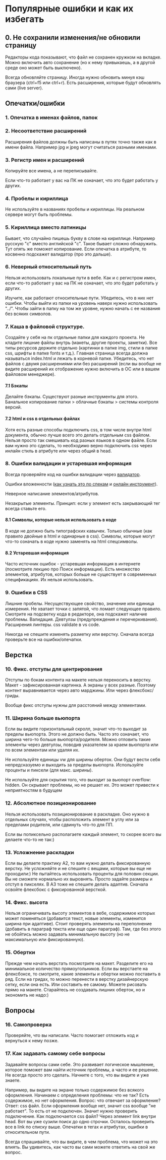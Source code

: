 # Популярные ошибки и как их избегать

## 0. Не сохранили изменения/не обновили страницу

Редакторы кода показывают, что файл не сохранен кружком на вкладке. Можно включить авто сохранение (но к нему привыкаешь, а в другой среде оно может быть выключено).

Всегда обновляйте страницу. Иногда нужно обновить минуя кэш браузера (ctrl+f5 или ctrl+r). Есть расширения, которые будут обновлять сами (live server).

## Опечатки/ошибки
### 1. Опечатка в именах файлов, папок
### 2. Несоответствие расширений

Расширения файлов должны быть написаны в путях точно также как в имени файла. Например jpg и jpeg могут считаться разными именами.

### 3. Регистр имен и расширений

Копируйте все имена, а не переписывайте.

Если что-то работает у вас на ПК не означает, что это будет работать у других.

### 4. Пробелы и кириллица

Не используйте в названиях пробелы и кириллицы. На реальном сервере могут быть проблемы.

### 5. Кириллица вместо латиницы

Бывает, что случайно пишешь букву в слове на кириллице. Например русскую "с" вместо английской "c". Такое бывает сложно обнаружить. Тут опять же поможет копирование. Если опечатка в атрибуте, то косвенно подскажет валидатор (про это дальше).

### 6. Неверный относительный путь 

Нельзя использовать локальные пути в вебе. Как и с регистром имен, если что-то работает у вас на ПК не означает, что это будет работать у других. 

Изучите, как работают относительные пути. Убедитесь, что в них нет ошибки. Чтобы выйти из папки на уровень наверх нужно использовать "../". Чтобы зайти в папку на том же уровне, нужно начать с ее названия без всяких символов.

### 7. Каша в файловой структуре. 

Создайте у себя на пк отдельные папки для каждого проекта. Не кладите лишние файлы внутрь (макеты, другие проекты, заметки). Все типы ресурсов держите отдельно (картинки в папке img, стили в папке css, шрифты в папке fonts и т.д.). Главная страница всегда должна называться index.html и лежать в корневой папке. Убедитесь, что нет файлов с двумя расширениями или без расширений (если вы вообще не видите расширений их отображение нужно включить в ОС или в вашем файловом менеджере).

#### 7.1 Бэкапы 

Делайте бэкапы. Существуют разные инструменты для этого. Банальное копирование папки > облачные бэкапы > системы контроля версий.

#### 7.2 html и css в отдельных файлах

Хотя есть разные способы подключить css, в том числе внутри html документа, обычно лучше всего это делать отдельным css файлом. Нельзя просто так смешивать код разных языков в одном файле. Если вам нужно это сделать, то необходимо верно подключить css через инлайн стиль в атрибуте или через общий в head. 

### 8. Ошибки валидации и устаревшая информация

Всегда проверяйте код на ошибки валидации через [валидатор](https://validator.w3.org/nu/). 

Ошибки вложенности ([как узнать это по спекам](https://youtu.be/7w9K34oL_LE) и [онлайн инструмент](https://caninclude.glitch.me/)). 

Неверное написание элементов/атрибутов.

Незакрытые элементы. Принцип: если у элемент есть закрывающий тег всегда ставьте его.

#### 8.1 Символы, которые нельзя использовать в коде

В коде не должно быть типографских кавычек. Только обычные (как правило двойные в html и одинарные в css). Символы, которые могут что-то означать в коде нужно заменять на html спецсимволы.

#### 8.2 Устаревшая информация

Часто источник ошибок - устаревшая информация в интернете (посмотрите лекцию про Поиск информации). Есть множество элементов, атрибутов, которых больше не существует в современных спецификациях. Их нельзя использовать. 

### 9. Ошибки в CSS 

Лишние пробелы. Несуществующее свойство, значение или единица измерения. Не хватает точки с запятой, что ломает следующее правило. Смотрите на подсветку кода в редакторе, она подскажет наличие проблемы. Валидация. Девтулзы (предупреждения и перечеркивания). Расширения линтеры. css validate в vs code.

Никогда не спешите изменять разметку или верстку. Сначала всегда проверьте все на ошибки/опечатки.

## Верстка

### 10. Фикс. отступы для центрирования

Отступы по бокам контента на макете нельзя переносить в верстку. Макет - зафиксированная картинка. А экраны у всех разные. Поэтому контент выравнивается через авто марджины. Или через флексбокс/гриды.

Вообще фикс отступы нужны для расстояний между элементами.

### 11. Ширина больше вьюпорта

Если вы видите горизонтальный скролл, значит что-то выходит за пределы вьюпорта. Этого не должно быть. Часто это означает, что ширина чего-то больше вьюпорта/родителя. Можно отловить такие элементы через девтулзы, поводив указателем за краем вьюпорта или по всем элементам или удаляя их.

Не используйте единицы vw для ширины оберток. Они будут вести себя непредсказуемо и выходить за пределы вьюпорта. Используйте проценты и пиксели (для макс. ширины).

Не используйте для скрытия того, что выходит за вьюпорт overflow: hidden. Он скрывает проблемы, но не решает их. Это может привести к неприятностям в будущем

### 12. Абсолютное позиционирование

Нельзя использовать позиционирование в раскладке. Оно нужно в отдельных случаях, чтобы расположить элемент в углу или за пределами родителя, или сдвинуть что-то для ПП.

Если вы попиксельно располагаете каждый элемент, то скорее всего вы делаете что-то не так:)

### 13. Усложнение раскладки

Если вы делаете практику А2, то вам нужно делать фиксированную верстку. Не усложняйте и не спешите с вещами, которые вы еще не проходили:) Не пытайтесь использовать проценты для половин секции. Вы не сможете нормально их выровнять. Просто задайте размеры и отступ в пикселях.
В А3 тоже не спешите делать адаптив. Сначала освойте флексбокс с фиксированной версткой.

### 14. Фикс. высота

Нельзя ограничивать высоту элементов в вебе, содержимое которых может поменяться (добавится текст, новые элементы, изменится ширина при адаптиве). Стоит проверять элементы на переполнение (добавить в параграф текста или еще один параграф). Там, где без этого не обойтись можно задавать минимальную высоту (но не максимальную или фиксированную).

### 15. Обертки

Прежде чем начать верстать посмотрите на макет. Разделите его на минимальное количество прямоугольников. Если вы верстаете на флексбоксе, то смотрите, какие элементы и обертки можно поставить в ряд. Если на гридах, то можно перенести в верстку дизайнерскую сетку, если она есть. Или составить ее самому. Можете рисовать прямо на макете. Старайтесь не создавать лишних оберток, но и экономить не надо:)

## Вопросы
### 16. Самопроверка
Проверяйте, что вы написали. Часто помогает отложить код и вернуться к нему позже.

### 17. Как задавать самому себе вопросы
Задавайте вопросы сами себе. Это развивает логическое мышление, которое поможет вам найти источник проблемы, а часто и ее решение. Не всегда просто это сделать. Начните с того, что вы видите и уже знаете. 

Например, вы видите на экране только содержимое без всякого оформления. Начинаем с определения проблемы: что не так? Есть содержимое, но нет оформления. Вопрос: что отвечает за оформление? Ответ: css файл. Если оформления вообще нет, значит css вообще "не работает". То есть от не подключен. Значит нужно проверить подключение. Как подключается css файл? Через элемент link внутри head. Вот вы уже сузили поиск до одно строчки. Осталось проверить все в link по списку выше. Опечатки в тегах и атрибутах, ошибки в относительном пути.

Всегда спрашивайте, что вы видите, в чем проблема, что может на это влиять. Вы удивитесь, как часто вы сами можете ответить на свой же вопрос.